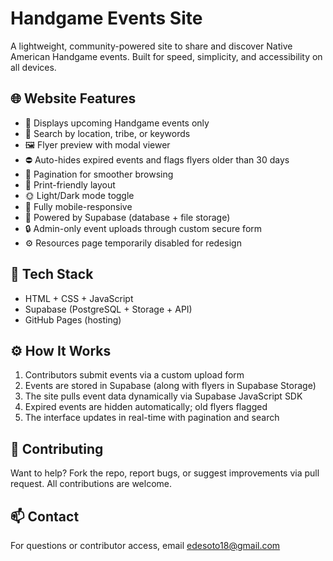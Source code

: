 # Handgame Events Site

A lightweight, community-powered site to share and discover Native American Handgame events. Built for speed, simplicity, and accessibility on all devices.

## 🌐 Website Features

- 📅 Displays upcoming Handgame events only
- 🔎 Search by location, tribe, or keywords
- 🖼️ Flyer preview with modal viewer
- ⛔ Auto-hides expired events and flags flyers older than 30 days
- 🔄 Pagination for smoother browsing
- 📄 Print-friendly layout
- 🌞 Light/Dark mode toggle
- 📱 Fully mobile-responsive
- 🧠 Powered by Supabase (database + file storage)
- 🔒 Admin-only event uploads through custom secure form
- ⚙️ Resources page temporarily disabled for redesign

## 🧩 Tech Stack

- HTML + CSS + JavaScript
- Supabase (PostgreSQL + Storage + API)
- GitHub Pages (hosting)

## ⚙️ How It Works

1. Contributors submit events via a custom upload form
2. Events are stored in Supabase (along with flyers in Supabase Storage)
3. The site pulls event data dynamically via Supabase JavaScript SDK
4. Expired events are hidden automatically; old flyers flagged
5. The interface updates in real-time with pagination and search

## 🤝 Contributing

Want to help? Fork the repo, report bugs, or suggest improvements via pull request. All contributions are welcome.

## 📫 Contact

For questions or contributor access, email [edesoto18@gmail.com](mailto:edesoto18@gmail.com)

